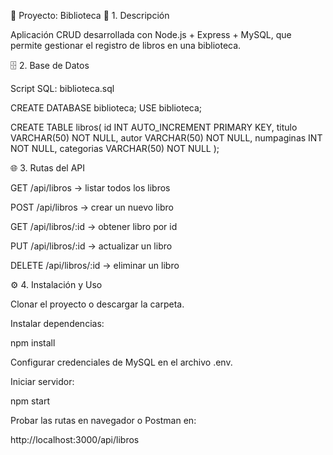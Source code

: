 📘 Proyecto: Biblioteca
📄 1. Descripción

Aplicación CRUD desarrollada con Node.js + Express + MySQL, que permite gestionar el registro de libros en una biblioteca.

🗄️ 2. Base de Datos

Script SQL: biblioteca.sql

CREATE DATABASE biblioteca;
USE biblioteca;

CREATE TABLE libros(
  id INT AUTO_INCREMENT PRIMARY KEY,
  titulo VARCHAR(50) NOT NULL,
  autor VARCHAR(50) NOT NULL,
  numpaginas INT NOT NULL,
  categorias VARCHAR(50) NOT NULL
);

🌐 3. Rutas del API

GET /api/libros → listar todos los libros

POST /api/libros → crear un nuevo libro

GET /api/libros/:id → obtener libro por id

PUT /api/libros/:id → actualizar un libro

DELETE /api/libros/:id → eliminar un libro

⚙️ 4. Instalación y Uso

Clonar el proyecto o descargar la carpeta.

Instalar dependencias:

npm install


Configurar credenciales de MySQL en el archivo .env.

Iniciar servidor:

npm start


Probar las rutas en navegador o Postman en:

http://localhost:3000/api/libros
